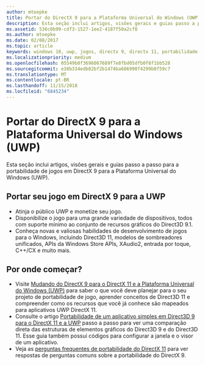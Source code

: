 ```yaml
---
author: mtoepke
title: Portar do DirectX 9 para a Plataforma Universal do Windows (UWP)
description: Esta seção inclui artigos, visões gerais e guias passo a passo para a portabilidade de jogos em DirectX 9 para a Plataforma Universal do Windows (UWP).
ms.assetid: 536c0b99-cdf3-1527-1ee2-4187f50a2cf0
ms.author: mtoepke
ms.date: 02/08/2017
ms.topic: article
keywords: windows 10, uwp, jogos, directx 9, directx 11, portabilidade
ms.localizationpriority: medium
ms.openlocfilehash: 05549b0f3696067689f7e8fbd05dfb0f8f1bb528
ms.sourcegitcommit: e38b334edb82bf2b1474ba686990f4299b8f59c7
ms.translationtype: MT
ms.contentlocale: pt-BR
ms.lasthandoff: 11/15/2018
ms.locfileid: "6845234"
---
```

# <a name="port-from-directx-9-to-universal-windows-platform-uwp"></a>Portar do DirectX 9 para a Plataforma Universal do Windows (UWP)



Esta seção inclui artigos, visões gerais e guias passo a passo para a portabilidade de jogos em DirectX 9 para a Plataforma Universal do Windows (UWP).

##  <a name="port-your-directx-9-game-to-uwp"></a>Portar seu jogo em DirectX 9 para a UWP


-   Atinja o público UWP e monetize seu jogo.
-   Disponibilize o jogo para uma grande variedade de dispositivos, todos com suporte mínimo ao conjunto de recursos gráficos do Direct3D 9.1.
-   Conheça novas e valiosas habilidades de desenvolvimento de jogos para o Windows, incluindo Direct3D 11, modelos de sombreadores unificados, APIs da Windows Store APIs, XAudio2, entrada por toque, C++/CX e muito mais.

## <a name="where-do-i-start"></a>Por onde começar?


-   Visite [Mudando do DirectX 9 para o DirectX 11 e a Plataforma Universal do Windows (UWP)](porting-considerations.md) para saber o que você deve planejar para o seu projeto de portabilidade de jogo, aprender conceitos de Direct3D 11 e compreender como os recursos que você já conhece são mapeados para aplicativos UWP DirectX 11.
-   Consulte o artigo [Portabilidade de um aplicativo simples em Direct3D 9 para o DirectX 11 e a UWP](walkthrough--simple-port-from-direct3d-9-to-11-1.md) passo a passo para ver uma comparação direta das estruturas de elementos gráficos do Direct3D 9 e do Direct3D 11. Esse guia também possui códigos para configurar a janela e o visor de um aplicativo.
-   Veja as [perguntas frequentes de portabilidade do DirectX 11](directx-porting-faq.md) para ver respostas de perguntas comuns sobre a portabilidade do DirectX 9.

 

 




